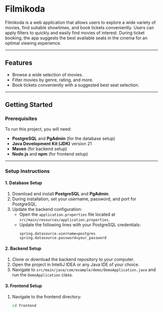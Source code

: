 # Filmikoda

Filmikoda is a web application that allows users to explore a wide variety of movies, find suitable showtimes, and book tickets conveniently. Users can apply filters to quickly and easily find movies of interest. During ticket booking, the app suggests the best available seats in the cinema for an optimal viewing experience.

---

## Features
- Browse a wide selection of movies.
- Filter movies by genre, rating, and more.
- Book tickets conveniently with a suggested best seat selection.

---

## Getting Started

### Prerequisites
To run this project, you will need:
- **PostgreSQL** and **PgAdmin** (for the database setup)
- **Java Development Kit (JDK)** version 21
- **Maven** (for backend setup)
- **Node.js** and **npm** (for frontend setup)

---

### Setup Instructions

#### 1. Database Setup
1. Download and install **PostgreSQL** and **PgAdmin**.
2. During installation, set your username, password, and port for PostgreSQL.
3. Update the backend configuration:
   - Open the `application.properties` file located at `src/main/resources/application.properties`.
   - Update the following lines with your PostgreSQL credentials:
     ```properties
     spring.datasource.username=postgres
     spring.datasource.password=your_password
     ```

#### 2. Backend Setup
1. Clone or download the backend repository to your computer.
2. Open the project in IntelliJ IDEA or any Java IDE of your choice.
3. Navigate to `src/main/java/com/example/demo/DemoApplication.java` and run the `DemoApplication` class.

#### 3. Frontend Setup
1. Navigate to the frontend directory:
   ```bash
   cd frontend
